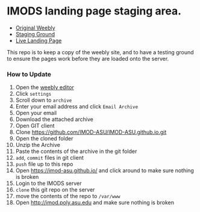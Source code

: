 # IMODS landing page staging area.

* [Original Weebly](http://imod-asu.weebly.com/)
* [Staging Ground](https://imod-asu.github.io/)
* [Live Landing Page](http://imod.poly.asu.edu/)

This repo is to keep a copy of the weebly site, and to have a testing ground to ensure the pages work before they are loaded onto the server.

### How to Update
1. Open the [weebly editor](http://www.weebly.com/weebly/userHome.php)
2. Click `settings`
3. Scroll down to `archive`
4. Enter your email address and click `Email Archive`
6. Open your email
7. Download the attached archive
8. Open GIT client
9. Clone https://github.com/IMOD-ASU/IMOD-ASU.github.io.git
10. Open the cloned folder
11. Unzip the Archive
12. Paste the contents of the archive in the git folder
13. `add`, `commit` files in git client
14. `push` file up to this repo
15. Open https://imod-asu.github.io/ and click around to make sure nothing is broken
16. Login to the IMODS server
17. `clone` this git repo on the server
18. move the contents of the repo to `/var/www`
19. Open http://imod.poly.asu.edu and make sure nothing is broken

